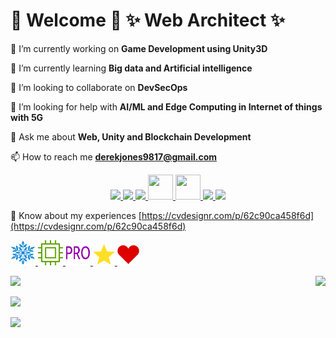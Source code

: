 # 👋 Welcome 👋 ✨ Web Architect ✨

<!--
**SoftwareArchitect9817/SoftwareArchitect9817** is a ✨ _special_ ✨ repository because its `README.md` (this file) appears on your GitHub profile.
Here are some ideas to get you started:
- 🔭 I’m currently working on Game.
- 🌱 I’m currently learning Big Data.
- 👯 I’m looking to collaborate on DEVSECOPS.
- 🤔 I’m looking for help with IoT.
- 💬 Ask me about Web.
- 📫 How to reach me: derekjones9817@gmail.com
- 😄 Pronouns: ...
- ⚡ Fun fact: ...
-->


🔭 I’m currently working on **Game Development using Unity3D**

🌱 I’m currently learning **Big data and Artificial intelligence**

👯 I’m looking to collaborate on **DevSecOps**

🤝 I’m looking for help with **AI/ML and Edge Computing in Internet of things with 5G**

💬 Ask me about **Web, Unity and Blockchain Development**

📫 How to reach me **derekjones9817@gmail.com**

<div align="center">
    <a href="mailto:derekjones9817@gmail.com">
        <img src='https://img.icons8.com/fluency/344/gmail-new.png' height="40">
    </a>
<a href="https://join.skype.com/invite/wk4IoNJDeAuE">
    <img src='https://img.icons8.com/color/344/skype.png' height="40">
</a>
<a href="https://t.me/GameArchitect">
    <img src='https://cdn-icons-png.flaticon.com/512/2111/2111644.png' height="40">
</a>
<a href="https://stackoverflow.com/users/@19347579/derek-jones">
    <img src="https://raw.githubusercontent.com/rahuldkjain/github-profile-readme-generator/master/src/images/icons/Social/stack-overflow.svg"
        height="40" width="40" />
</a>
<a href="https://medium.com/derekjones9817">
    <img src="https://raw.githubusercontent.com/rahuldkjain/github-profile-readme-generator/master/src/images/icons/Social/medium.svg"
        height="40" width="40" />
</a>
    <a href="https://github.com/SoftwareArchitect9817">
        <img src='https://img.icons8.com/nolan/344/github.png' height="40">
    </a>
    <a href="https://discordapp.com/users/965772784653443215">
        <img src='https://img.icons8.com/nolan/344/discord.png' height="40">
    </a>
</div>



📄 Know about my experiences [https://cvdesignr.com/p/62c90ca458f6d](https://cvdesignr.com/p/62c90ca458f6d)


<a href='https://archiveprogram.github.com/'>
    <img src='https://raw.githubusercontent.com/acervenky/animated-github-badges/master/assets/acbadge.gif' width='40'
        height='40'>
</a>
<a href='https://docs.github.com/en/developers'>
    <img src='https://raw.githubusercontent.com/acervenky/animated-github-badges/master/assets/devbadge.gif' width='40'
        height='40'>
</a>
<a href='https://github.com/pricing'>
    <img src='https://raw.githubusercontent.com/acervenky/animated-github-badges/master/assets/pro.gif' width='40'
        height='40'>
</a>
<a href='https://stars.github.com/'>
    <img src='https://raw.githubusercontent.com/acervenky/animated-github-badges/master/assets/starbadge.gif' width='35'
        height='35'>
</a>
<a href='https://docs.github.com/en/github/supporting-the-open-source-community-with-github-sponsors'>
    <img src='https://raw.githubusercontent.com/acervenky/animated-github-badges/master/assets/sponsorbadge.gif'
        width='35' height='35'>
</a>


<img align="right"
    src="https://github-readme-stats.vercel.app/api/top-langs/?username=SoftwareArchitect9817&langs_count=10&layout=compact&bg_color=start,330867,30cfd0&text_color=ffffff&title_color=ffffff" />
<img src="https://github-profile-trophy.vercel.app/?username=SoftwareArchitect9817&column=4&margin-h=15">


<img src="idea.jpg" />

![](https://count.getloli.com/get/@SoftwareArchitect9817.github.readme)

